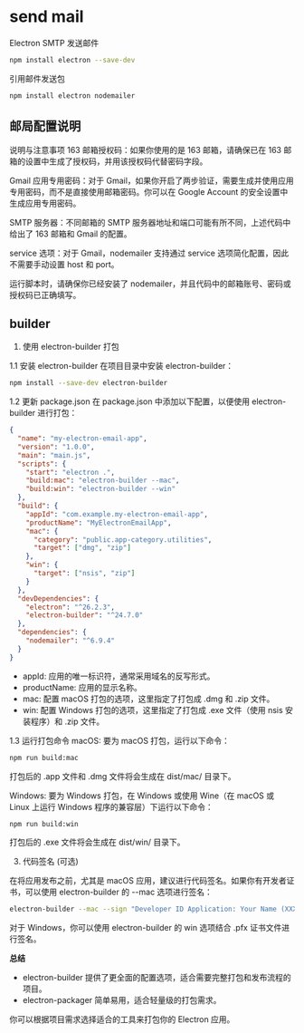# send mail

Electron SMTP 发送邮件

```bash
npm install electron --save-dev
```

引用邮件发送包
```bash
npm install electron nodemailer
```

## 邮局配置说明

说明与注意事项
163 邮箱授权码：如果你使用的是 163 邮箱，请确保已在 163 邮箱的设置中生成了授权码，并用该授权码代替密码字段。

Gmail 应用专用密码：对于 Gmail，如果你开启了两步验证，需要生成并使用应用专用密码，而不是直接使用邮箱密码。你可以在 Google Account 的安全设置中生成应用专用密码。

SMTP 服务器：不同邮箱的 SMTP 服务器地址和端口可能有所不同，上述代码中给出了 163 邮箱和 Gmail 的配置。

service 选项：对于 Gmail，nodemailer 支持通过 service 选项简化配置，因此不需要手动设置 host 和 port。

运行脚本时，请确保你已经安装了 nodemailer，并且代码中的邮箱账号、密码或授权码已正确填写。




## builder

1. 使用 electron-builder 打包


1.1 安装 electron-builder
在项目目录中安装 electron-builder：

```bash
npm install --save-dev electron-builder
```

1.2 更新 package.json
在 package.json 中添加以下配置，以便使用 electron-builder 进行打包：

```json
{
  "name": "my-electron-email-app",
  "version": "1.0.0",
  "main": "main.js",
  "scripts": {
    "start": "electron .",
    "build:mac": "electron-builder --mac",
    "build:win": "electron-builder --win"
  },
  "build": {
    "appId": "com.example.my-electron-email-app",
    "productName": "MyElectronEmailApp",
    "mac": {
      "category": "public.app-category.utilities",
      "target": ["dmg", "zip"]
    },
    "win": {
      "target": ["nsis", "zip"]
    }
  },
  "devDependencies": {
    "electron": "^26.2.3",
    "electron-builder": "^24.7.0"
  },
  "dependencies": {
    "nodemailer": "^6.9.4"
  }
}
```

- appId: 应用的唯一标识符，通常采用域名的反写形式。  
- productName: 应用的显示名称。 
- mac: 配置 macOS 打包的选项，这里指定了打包成 .dmg 和 .zip 文件。 
- win: 配置 Windows 打包的选项，这里指定了打包成 .exe 文件（使用 nsis 安装程序）和 .zip 文件。 

1.3 运行打包命令
macOS: 要为 macOS 打包，运行以下命令：

```bash
npm run build:mac
```

打包后的 .app 文件和 .dmg 文件将会生成在 dist/mac/ 目录下。

Windows: 要为 Windows 打包，在 Windows 或使用 Wine（在 macOS 或 Linux 上运行 Windows 程序的兼容层）下运行以下命令：

```bash
npm run build:win
```

打包后的 .exe 文件将会生成在 dist/win/ 目录下。




3. 代码签名 (可选)

在将应用发布之前，尤其是 macOS 应用，建议进行代码签名。如果你有开发者证书，可以使用 electron-builder 的 --mac 选项进行签名：

```bash
electron-builder --mac --sign "Developer ID Application: Your Name (XXXXXXXXXX)"
```

对于 Windows，你可以使用 electron-builder 的 win 选项结合 .pfx 证书文件进行签名。

**总结**

- electron-builder 提供了更全面的配置选项，适合需要完整打包和发布流程的项目。 
- electron-packager 简单易用，适合轻量级的打包需求。 


你可以根据项目需求选择适合的工具来打包你的 Electron 应用。
